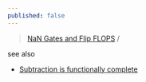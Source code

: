 ```yaml
---
published: false
---
```

> [NaN Gates and Flip FLOPS](https://www.youtube.com/watch?v=5TFDG-y-EHs) / []()

see also
- [	Subtraction is functionally complete ](https://news.ycombinator.com/item?id=37800062)